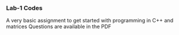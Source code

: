 ### Lab-1 Codes
A very basic assignment to get started with programming in C++ and matrices 
Questions are available in the PDF
